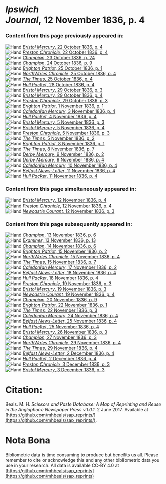 # *Ipswich Journal*, 12 November 1836, p. 4  
  
### Content from this page previously appeared in:  
![Hand](http://scissorsandpaste.net/wp-content/uploads/2017/06/smallhandpointer.png) [*Bristol Mercury*, 22 October 1836, p. 4](https://mhbeals.github.io/sap_html/Bristol-Mercury/Bristol-Mercury-22-October-1836-p-4)  
![Hand](http://scissorsandpaste.net/wp-content/uploads/2017/06/smallhandpointer.png) [*Preston Chronicle*, 22 October 1836, p. 4](https://mhbeals.github.io/sap_html/Preston-Chronicle/Preston-Chronicle-22-October-1836-p-4)  
![Hand](http://scissorsandpaste.net/wp-content/uploads/2017/06/smallhandpointer.png) [*Champion*, 23 October 1836, p. 24](https://mhbeals.github.io/sap_html/Champion/Champion-23-October-1836-p-24)  
![Hand](http://scissorsandpaste.net/wp-content/uploads/2017/06/smallhandpointer.png) [*Champion*, 24 October 1836, p. 9](https://mhbeals.github.io/sap_html/Champion/Champion-24-October-1836-p-9)  
![Hand](http://scissorsandpaste.net/wp-content/uploads/2017/06/smallhandpointer.png) [*Brighton Patriot*, 25 October 1836, p. 1](https://mhbeals.github.io/sap_html/Brighton-Patriot/Brighton-Patriot-25-October-1836-p-1)  
![Hand](http://scissorsandpaste.net/wp-content/uploads/2017/06/smallhandpointer.png) [*NorthWales Chronicle*, 25 October 1836, p. 4](https://mhbeals.github.io/sap_html/NorthWales-Chronicle/NorthWales-Chronicle-25-October-1836-p-4)  
![Hand](http://scissorsandpaste.net/wp-content/uploads/2017/06/smallhandpointer.png) [*The Times*, 25 October 1836, p. 4](https://mhbeals.github.io/sap_html/The-Times/The-Times-25-October-1836-p-4)  
![Hand](http://scissorsandpaste.net/wp-content/uploads/2017/06/smallhandpointer.png) [*Hull Packet*, 28 October 1836, p. 4](https://mhbeals.github.io/sap_html/Hull-Packet/Hull-Packet-28-October-1836-p-4)  
![Hand](http://scissorsandpaste.net/wp-content/uploads/2017/06/smallhandpointer.png) [*Bristol Mercury*, 29 October 1836, p. 3](https://mhbeals.github.io/sap_html/Bristol-Mercury/Bristol-Mercury-29-October-1836-p-3)  
![Hand](http://scissorsandpaste.net/wp-content/uploads/2017/06/smallhandpointer.png) [*Bristol Mercury*, 29 October 1836, p. 4](https://mhbeals.github.io/sap_html/Bristol-Mercury/Bristol-Mercury-29-October-1836-p-4)  
![Hand](http://scissorsandpaste.net/wp-content/uploads/2017/06/smallhandpointer.png) [*Preston Chronicle*, 29 October 1836, p. 3](https://mhbeals.github.io/sap_html/Preston-Chronicle/Preston-Chronicle-29-October-1836-p-3)  
![Hand](http://scissorsandpaste.net/wp-content/uploads/2017/06/smallhandpointer.png) [*Brighton Patriot*, 1 November 1836, p. 1](https://mhbeals.github.io/sap_html/Brighton-Patriot/Brighton-Patriot-1-November-1836-p-1)  
![Hand](http://scissorsandpaste.net/wp-content/uploads/2017/06/smallhandpointer.png) [*Caledonian Mercury*, 3 November 1836, p. 4](https://mhbeals.github.io/sap_html/Caledonian-Mercury/Caledonian-Mercury-3-November-1836-p-4)  
![Hand](http://scissorsandpaste.net/wp-content/uploads/2017/06/smallhandpointer.png) [*Hull Packet*, 4 November 1836, p. 4](https://mhbeals.github.io/sap_html/Hull-Packet/Hull-Packet-4-November-1836-p-4)  
![Hand](http://scissorsandpaste.net/wp-content/uploads/2017/06/smallhandpointer.png) [*Bristol Mercury*, 5 November 1836, p. 3](https://mhbeals.github.io/sap_html/Bristol-Mercury/Bristol-Mercury-5-November-1836-p-3)  
![Hand](http://scissorsandpaste.net/wp-content/uploads/2017/06/smallhandpointer.png) [*Bristol Mercury*, 5 November 1836, p. 4](https://mhbeals.github.io/sap_html/Bristol-Mercury/Bristol-Mercury-5-November-1836-p-4)  
![Hand](http://scissorsandpaste.net/wp-content/uploads/2017/06/smallhandpointer.png) [*Preston Chronicle*, 5 November 1836, p. 3](https://mhbeals.github.io/sap_html/Preston-Chronicle/Preston-Chronicle-5-November-1836-p-3)  
![Hand](http://scissorsandpaste.net/wp-content/uploads/2017/06/smallhandpointer.png) [*The Times*, 5 November 1836, p. 2](https://mhbeals.github.io/sap_html/The-Times/The-Times-5-November-1836-p-2)  
![Hand](http://scissorsandpaste.net/wp-content/uploads/2017/06/smallhandpointer.png) [*Brighton Patriot*, 8 November 1836, p. 1](https://mhbeals.github.io/sap_html/Brighton-Patriot/Brighton-Patriot-8-November-1836-p-1)  
![Hand](http://scissorsandpaste.net/wp-content/uploads/2017/06/smallhandpointer.png) [*The Times*, 8 November 1836, p. 7](https://mhbeals.github.io/sap_html/The-Times/The-Times-8-November-1836-p-7)  
![Hand](http://scissorsandpaste.net/wp-content/uploads/2017/06/smallhandpointer.png) [*Derby Mercury*, 9 November 1836, p. 2](https://mhbeals.github.io/sap_html/Derby-Mercury/Derby-Mercury-9-November-1836-p-2)  
![Hand](http://scissorsandpaste.net/wp-content/uploads/2017/06/smallhandpointer.png) [*Derby Mercury*, 9 November 1836, p. 4](https://mhbeals.github.io/sap_html/Derby-Mercury/Derby-Mercury-9-November-1836-p-4)  
![Hand](http://scissorsandpaste.net/wp-content/uploads/2017/06/smallhandpointer.png) [*Caledonian Mercury*, 10 November 1836, p. 4](https://mhbeals.github.io/sap_html/Caledonian-Mercury/Caledonian-Mercury-10-November-1836-p-4)  
![Hand](http://scissorsandpaste.net/wp-content/uploads/2017/06/smallhandpointer.png) [*Belfast News-Letter*, 11 November 1836, p. 4](https://mhbeals.github.io/sap_html/Belfast-News-Letter/Belfast-News-Letter-11-November-1836-p-4)  
![Hand](http://scissorsandpaste.net/wp-content/uploads/2017/06/smallhandpointer.png) [*Hull Packet*, 11 November 1836, p. 4](https://mhbeals.github.io/sap_html/Hull-Packet/Hull-Packet-11-November-1836-p-4)  
  
### Content from this page simeltaneously appeared in:  
![Hand](http://scissorsandpaste.net/wp-content/uploads/2017/06/smallhandpointer.png) [*Bristol Mercury*, 12 November 1836, p. 4](https://mhbeals.github.io/sap_html/Bristol-Mercury/Bristol-Mercury-12-November-1836-p-4)  
![Hand](http://scissorsandpaste.net/wp-content/uploads/2017/06/smallhandpointer.png) [*Preston Chronicle*, 12 November 1836, p. 4](https://mhbeals.github.io/sap_html/Preston-Chronicle/Preston-Chronicle-12-November-1836-p-4)  
![Hand](http://scissorsandpaste.net/wp-content/uploads/2017/06/smallhandpointer.png) [*Newcastle Courant*, 12 November 1836, p. 3](https://mhbeals.github.io/sap_html/Newcastle-Courant/Newcastle-Courant-12-November-1836-p-3)  
  
### Content from this page subsequently appeared in:  
![Hand](http://scissorsandpaste.net/wp-content/uploads/2017/06/smallhandpointer.png) [*Champion*, 13 November 1836, p. 6](https://mhbeals.github.io/sap_html/Champion/Champion-13-November-1836-p-6)  
![Hand](http://scissorsandpaste.net/wp-content/uploads/2017/06/smallhandpointer.png) [*Examiner*, 13 November 1836, p. 13](https://mhbeals.github.io/sap_html/Examiner/Examiner-13-November-1836-p-13)  
![Hand](http://scissorsandpaste.net/wp-content/uploads/2017/06/smallhandpointer.png) [*Champion*, 14 November 1836, p. 6](https://mhbeals.github.io/sap_html/Champion/Champion-14-November-1836-p-6)  
![Hand](http://scissorsandpaste.net/wp-content/uploads/2017/06/smallhandpointer.png) [*Brighton Patriot*, 15 November 1836, p. 2](https://mhbeals.github.io/sap_html/Brighton-Patriot/Brighton-Patriot-15-November-1836-p-2)  
![Hand](http://scissorsandpaste.net/wp-content/uploads/2017/06/smallhandpointer.png) [*NorthWales Chronicle*, 15 November 1836, p. 4](https://mhbeals.github.io/sap_html/NorthWales-Chronicle/NorthWales-Chronicle-15-November-1836-p-4)  
![Hand](http://scissorsandpaste.net/wp-content/uploads/2017/06/smallhandpointer.png) [*The Times*, 15 November 1836, p. 7](https://mhbeals.github.io/sap_html/The-Times/The-Times-15-November-1836-p-7)  
![Hand](http://scissorsandpaste.net/wp-content/uploads/2017/06/smallhandpointer.png) [*Caledonian Mercury*, 17 November 1836, p. 2](https://mhbeals.github.io/sap_html/Caledonian-Mercury/Caledonian-Mercury-17-November-1836-p-2)  
![Hand](http://scissorsandpaste.net/wp-content/uploads/2017/06/smallhandpointer.png) [*Belfast News-Letter*, 18 November 1836, p. 4](https://mhbeals.github.io/sap_html/Belfast-News-Letter/Belfast-News-Letter-18-November-1836-p-4)  
![Hand](http://scissorsandpaste.net/wp-content/uploads/2017/06/smallhandpointer.png) [*Hull Packet*, 18 November 1836, p. 4](https://mhbeals.github.io/sap_html/Hull-Packet/Hull-Packet-18-November-1836-p-4)  
![Hand](http://scissorsandpaste.net/wp-content/uploads/2017/06/smallhandpointer.png) [*Preston Chronicle*, 19 November 1836, p. 3](https://mhbeals.github.io/sap_html/Preston-Chronicle/Preston-Chronicle-19-November-1836-p-3)  
![Hand](http://scissorsandpaste.net/wp-content/uploads/2017/06/smallhandpointer.png) [*Bristol Mercury*, 19 November 1836, p. 3](https://mhbeals.github.io/sap_html/Bristol-Mercury/Bristol-Mercury-19-November-1836-p-3)  
![Hand](http://scissorsandpaste.net/wp-content/uploads/2017/06/smallhandpointer.png) [*Newcastle Courant*, 19 November 1836, p. 4](https://mhbeals.github.io/sap_html/Newcastle-Courant/Newcastle-Courant-19-November-1836-p-4)  
![Hand](http://scissorsandpaste.net/wp-content/uploads/2017/06/smallhandpointer.png) [*Champion*, 20 November 1836, p. 9](https://mhbeals.github.io/sap_html/Champion/Champion-20-November-1836-p-9)  
![Hand](http://scissorsandpaste.net/wp-content/uploads/2017/06/smallhandpointer.png) [*Brighton Patriot*, 22 November 1836, p. 1](https://mhbeals.github.io/sap_html/Brighton-Patriot/Brighton-Patriot-22-November-1836-p-1)  
![Hand](http://scissorsandpaste.net/wp-content/uploads/2017/06/smallhandpointer.png) [*The Times*, 22 November 1836, p. 3](https://mhbeals.github.io/sap_html/The-Times/The-Times-22-November-1836-p-3)  
![Hand](http://scissorsandpaste.net/wp-content/uploads/2017/06/smallhandpointer.png) [*Caledonian Mercury*, 24 November 1836, p. 4](https://mhbeals.github.io/sap_html/Caledonian-Mercury/Caledonian-Mercury-24-November-1836-p-4)  
![Hand](http://scissorsandpaste.net/wp-content/uploads/2017/06/smallhandpointer.png) [*Belfast News-Letter*, 25 November 1836, p. 4](https://mhbeals.github.io/sap_html/Belfast-News-Letter/Belfast-News-Letter-25-November-1836-p-4)  
![Hand](http://scissorsandpaste.net/wp-content/uploads/2017/06/smallhandpointer.png) [*Hull Packet*, 25 November 1836, p. 4](https://mhbeals.github.io/sap_html/Hull-Packet/Hull-Packet-25-November-1836-p-4)  
![Hand](http://scissorsandpaste.net/wp-content/uploads/2017/06/smallhandpointer.png) [*Bristol Mercury*, 26 November 1836, p. 3](https://mhbeals.github.io/sap_html/Bristol-Mercury/Bristol-Mercury-26-November-1836-p-3)  
![Hand](http://scissorsandpaste.net/wp-content/uploads/2017/06/smallhandpointer.png) [*Champion*, 27 November 1836, p. 3](https://mhbeals.github.io/sap_html/Champion/Champion-27-November-1836-p-3)  
![Hand](http://scissorsandpaste.net/wp-content/uploads/2017/06/smallhandpointer.png) [*NorthWales Chronicle*, 29 November 1836, p. 4](https://mhbeals.github.io/sap_html/NorthWales-Chronicle/NorthWales-Chronicle-29-November-1836-p-4)  
![Hand](http://scissorsandpaste.net/wp-content/uploads/2017/06/smallhandpointer.png) [*The Times*, 29 November 1836, p. 4](https://mhbeals.github.io/sap_html/The-Times/The-Times-29-November-1836-p-4)  
![Hand](http://scissorsandpaste.net/wp-content/uploads/2017/06/smallhandpointer.png) [*Belfast News-Letter*, 2 December 1836, p. 4](https://mhbeals.github.io/sap_html/Belfast-News-Letter/Belfast-News-Letter-2-December-1836-p-4)  
![Hand](http://scissorsandpaste.net/wp-content/uploads/2017/06/smallhandpointer.png) [*Hull Packet*, 2 December 1836, p. 4](https://mhbeals.github.io/sap_html/Hull-Packet/Hull-Packet-2-December-1836-p-4)  
![Hand](http://scissorsandpaste.net/wp-content/uploads/2017/06/smallhandpointer.png) [*Preston Chronicle*, 3 December 1836, p. 3](https://mhbeals.github.io/sap_html/Preston-Chronicle/Preston-Chronicle-3-December-1836-p-3)  
![Hand](http://scissorsandpaste.net/wp-content/uploads/2017/06/smallhandpointer.png) [*Bristol Mercury*, 3 December 1836, p. 3](https://mhbeals.github.io/sap_html/Bristol-Mercury/Bristol-Mercury-3-December-1836-p-3)  


# Citation: 

Beals. M. H. *Scissors and Paste Database: A Map of Reprinting and Reuse in the Anglophone Newspaper Press v.1.0.1.* 2 June 2017. Available at [https://github.com/mhbeals/sap_reprints/](https://github.com/mhbeals/sap_reprints/). 

# Nota Bona

Bibliometric data is time consuming to produce but benefits us all. Please remember to cite or acknowledge this and any other bibliometric data you use in your research. All data is available CC-BY 4.0 at [https://github.com/mhbeals/sap_reprints](https://github.com/mhbeals/sap_reprints)